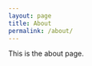 ```yaml
---
layout: page
title: About
permalink: /about/
---
```


This is the about page.

[jekyll-organization]: https://github.com/jekyll

